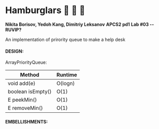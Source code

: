 # Hamburglars :hamburger: :hamburger: :hamburger:
**Nikita Borisov, Yedoh Kang, Dimitriy Leksanov**
**APCS2 pd1**
**Lab #03 -- RUVIP?**


An implementation of prirority queue to make a help desk

#### DESIGN:

ArrayPriorityQueue:

 Method | Runtime 
 --- | --- 
 void add(e) | O(logn) 
 boolean isEmpty() | O(1)
 E peekMin() | O(1)
 E removeMin() | O(1)
 
 #### EMBELLISHMENTS:
 
